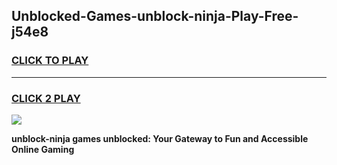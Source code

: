 
## Unblocked-Games-unblock-ninja-Play-Free-j54e8
<h3>
<a href="https://premium76.site?title=unblock-ninja&ref=20M">CLICK TO PLAY</a></h3>
<hr>

<h3>
<a href="https://premium76.site?title=unblock-ninja&ref=20M">CLICK 2 PLAY</a>
  
</h3>

<a href="https://premium76.site?title=unblock-ninja&ref=19M"><img src="https://clearcache.store/games.png"></a>


**unblock-ninja games unblocked: Your Gateway to Fun and Accessible Online Gaming**
